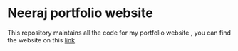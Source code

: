 # Neeraj portfolio website
This repository maintains all the code for my portfolio website , you can find the website on this [link](https://neeraj1998-code.github.io/Neerajdeshingkar.com/)
